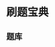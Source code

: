 # 刷题宝典

<script setup lang="ts">
import Menu from '../components/menu.vue'
import { QUESTIONS_DATA } from './data.js'
</script>

## 题库

<Menu :list='QUESTIONS_DATA' />
